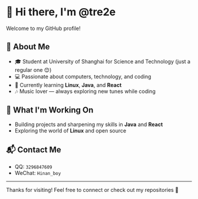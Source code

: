 # 👋 Hi there, I'm @tre2e

Welcome to my GitHub profile!

## 🚀 About Me
- 🎓 Student at University of Shanghai for Science and Technology (just a regular one 😊)
- 💻 Passionate about computers, technology, and coding
- 🌱 Currently learning **Linux**, **Java**, and **React**
- 🎶 Music lover — always exploring new tunes while coding

## 🌟 What I'm Working On
- Building projects and sharpening my skills in **Java** and **React**
- Exploring the world of **Linux** and open source

## 📬 Contact Me
- QQ: `3296847609`
- WeChat: `Hinan_boy`

---

Thanks for visiting! Feel free to connect or check out my repositories 🚀
